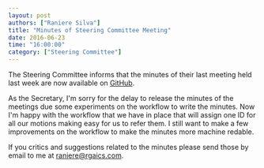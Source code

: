 ```yaml
---
layout: post
authors: ["Raniere Silva"]
title: "Minutes of Steering Committee Meeting"
date: 2016-06-23
time: "16:00:00"
category: ["Steering Committee"]
---
```

The Steering Committee informs that the minutes of their last meeting held last week
are now available on [GitHub](https://github.com/swcarpentry/board/blob/master/minutes/minutes-2016-06-16.md).

As the Secretary,
I'm sorry for the delay to release the minutes of the meetings
due some experiments on the workflow to write the minutes.
Now I'm happy with the workflow that we have in place
that will assign one ID for all our motions
making easy for us to refer them.
I still want to make a few improvements on the workflow
to make the minutes more machine redable.

If you critics and suggestions related to the minutes
please send those by email to me at [raniere@rgaics.com](mailto:raniere@rgaiacs.com).
